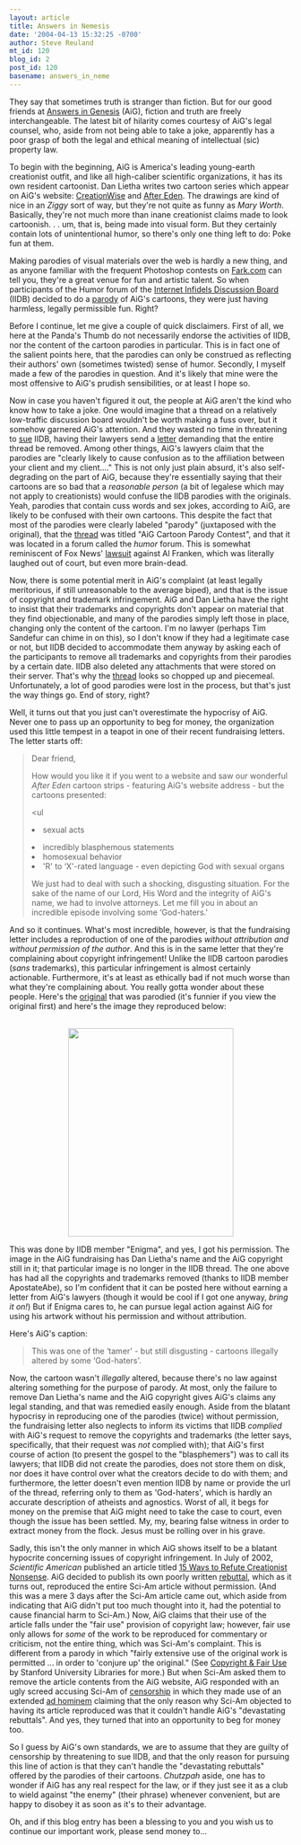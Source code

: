 ```yaml
---
layout: article
title: Answers in Nemesis
date: '2004-04-13 15:32:25 -0700'
author: Steve Reuland
mt_id: 120
blog_id: 2
post_id: 120
basename: answers_in_neme
---
```

They say that sometimes truth is stranger than fiction.  But for our good friends at <a href="http://www.answersingenesis.org/">Answers in Genesis</a> (AiG), fiction and truth are freely interchangeable.  The latest bit of hilarity comes courtesy of AiG's legal counsel, who, aside from not being able to take a joke, apparently has a poor grasp of both the legal and ethical meaning of intellectual (sic) property law.

To begin with the beginning, AiG is America's leading young-earth creationist outfit, and like all high-caliber scientific organizations, it has its own resident cartoonist.  Dan Lietha writes two cartoon series which appear on AiG's website: <a href="http://www.answersingenesis.org/CreationWise/CW_Pages/CW_TOC.asp">CreationWise</a> and <a href="http://www.answersingenesis.org/AfterEden/AE_Pages/AE_TOC.asp">After Eden</a>.  The drawings are kind of nice in an <I>Ziggy</I> sort of way, but they're not quite as funny as <I>Mary Worth</I>.  Basically, they're not much more than inane creationist claims made to look cartoonish. . . um, that is, being made into visual form.  But they certainly contain lots of unintentional humor, so there's only one thing left to do:  Poke fun at them.

Making parodies of visual materials over the web is hardly a new thing, and as anyone familiar with the frequent Photoshop contests on <a href=" http://www.fark.com/">Fark.com</a> can tell you, they're a great venue for fun and artistic talent.  So when participants of the Humor forum of the <a href="http://www.iidb.org/vbb/index.php" target="new">Internet Infidels Discussion Board</a> (IIDB) decided to do a <a href="http://www.iidb.org/vbb/showthread.php?t=66561">parody</A> of AiG's cartoons, they were just having harmless, legally permissible fun.  Right? 



<!--more-->

Before I continue, let me give a couple of quick disclaimers.  First of all, we here at the Panda's Thumb do not necessarily endorse the activities of IIDB, nor the content of the cartoon parodies in particular.  This is in fact one of the salient points here, that the parodies can only be construed as reflecting their authors' own (sometimes twisted) sense of humor.  Secondly, I myself made a few of the parodies in question.  And it's likely that mine were the most offensive to AiG's prudish sensibilities, or at least I hope so.  

Now in case you haven't figured it out, the people at AiG aren't the kind who know how to take a joke.  One would imagine that a thread on a relatively low-traffic discussion board wouldn't be worth making a fuss over, but it somehow garnered AiG's attention.  And they wasted no time in threatening to <a href="http://www.iidb.org/vbb/showthread.php?t=76480&page=1">sue</a> IIDB, having their lawyers send a <a href="http://www.chillingeffects.org/protest/notice.cgi?NoticeID=1069">letter</a> demanding that the entire thread be removed.  Among other things, AiG's lawyers claim that the parodies are "clearly likely to cause confusion as to the affiliation between your client and my client...."  This is not only just plain absurd, it's also self-degrading on the part of AiG, because they're essentially saying that their cartoons are so bad that a <I>reasonable person</I> (a bit of legalese which may not apply to creationists) would confuse the IIDB parodies with the originals.  Yeah, parodies that contain cuss words and sex jokes, according to AiG, are likely to be confused with their own cartoons.  This despite the fact that most of the parodies were clearly labeled "parody" (juxtaposed with the original), that the <a href="http://www.iidb.org/vbb/showthread.php?t=66561">thread</a> was titled "AiG Cartoon Parody Contest", and that it was located in a forum called the <I>humor</I> forum.  This is somewhat reminiscent of Fox News' <a href="http://1010wins.com/topstories/winstopstories_story_237170454.html">lawsuit</a> against Al Franken, which was literally laughed out of court, but even more brain-dead.  

Now, there is some potential merit in AiG's complaint (at least legally meritorious, if still unreasonable to the average biped), and that is the issue of copyright and trademark infringement.  AiG and Dan Lietha have the right to insist that their trademarks and copyrights don't appear on material that they find objectionable, and many of the parodies simply left those in place, changing only the content of the cartoon.  I'm no lawyer (perhaps Tim Sandefur can chime in on this), so I don't know if they had a legitimate case or not, but IIDB decided to accommodate them anyway by asking each of the participants to remove all trademarks and copyrights from their parodies by a certain date.  IIDB also deleted any attachments that were stored on their server.  That's why the <a href="http://www.iidb.org/vbb/showthread.php?t=66561">thread</a> looks so chopped up and piecemeal.  Unfortunately, a lot of good parodies were lost in the process, but that's just the way things go.  End of story, right?

Well, it turns out that you just can't overestimate the hypocrisy of AiG.  Never one to pass up an opportunity to beg for money, the organization used this little tempest in a teapot in one of their recent fundraising letters.  The letter starts off:

<blockquote><p>Dear friend,

How would you like it if you went to a website and saw our wonderful <I>After Eden</I> cartoon strips - featuring AiG's website address - but the cartoons presented:

<ul<li>sexual acts</li>
<li>incredibly blasphemous statements</li>
<li>homosexual behavior</li>
<li>'R' to ‘X'-rated language - even depicting God with sexual organs</li></ul>

We just had to deal with such a shocking, disgusting situation.  For the sake of the name of our Lord, His Word and the integrity of AiG's name, we had to involve attorneys.  Let me fill you in about an incredible episode involving some ‘God-haters.'</blockquote>                   

And so it continues.  What's most incredible, however, is that the fundraising letter includes a reproduction of one of the parodies <I>without attribution and without permission of the author</I>.  And this is in the same letter that they're complaining about copyright infringement!  Unlike the IIDB cartoon parodies (<I>sans</I> trademarks), this particular infringement is almost certainly actionable.  Furthermore, it's at least as ethically bad if not much worse than what they're complaining about.  You really gotta wonder about these people.  Here's the <a href="http://www.answersingenesis.org/AfterEden/AE_Pages/ae7-19-2002.asp">original</a> that was parodied (it's funnier if you view the original first) and here's the image they reproduced below: 

<br>
<center><img src="/PT/uploads/2005/034cenigma.gif" width="295" height="371" border="0" /></a></center>

This was done by IIDB member "Enigma", and yes, I got his permission.  The image in the AiG fundraising has Dan Lietha's name and the AiG copyright still in it; that particular image is no longer in the IIDB thread.  The one above has had all the copyrights and trademarks removed (thanks to IIDB member ApostateAbe), so I'm confident that it can be posted here without earning a letter from AiG's lawyers (though it would be cool if I got one anyway, <i>bring it on!</i>)  But if Enigma cares to, he can pursue legal action against AiG for using his artwork without his permission and without attribution.

Here's AiG's caption:

<blockquote><p>This was one of the ‘tamer' - but still disgusting - cartoons illegally altered by some ‘God-haters'.</p></blockquote>

Now, the cartoon wasn't <I>illegally</I> altered, because there's no law against altering something for the purpose of parody.  At most, only the failure to remove Dan Lietha's name and the AiG copyright gives AiG's claims any legal standing, and that was remedied easily enough.  Aside from the blatant hypocrisy in reproducing one of the parodies (twice) without permission, the fundraising letter also neglects to inform its victims that IIDB <I>complied</I> with AiG's request to remove the copyrights and trademarks (the letter says, specifically, that their request was <I>not</I> complied with); that AiG's first course of action (to present the gospel to the "blasphemers") was to call its lawyers; that IIDB did not create the parodies, does not store them on disk, nor does it have control over what the creators decide to do with them; and furthermore, the letter doesn't even mention IIDB by name or provide the url of the thread, referring only to them as 'God-haters', which is hardly an accurate description of atheists and agnostics.  Worst of all, it begs for money on the premise that AiG might need to take the case to court, even though the issue has been settled.  My, my, bearing false witness in order to extract money from the flock.  Jesus must be rolling over in his grave.

Sadly, this isn't the only manner in which AiG shows itself to be a blatant hypocrite concerning issues of copyright infringement.  In July of 2002, <I>Scientific American</I> published an article titled <a href="http://www.sciam.com/article.cfm?articleID=000D4FEC-7D5B-1D07-8E49809EC588EEDF&pageNumber=1&catID=2">15 Ways to Refute Creationist Nonsense</a>.  AiG decided to publish its own poorly written <a href="http://www.answersingenesis.org/news/scientific_american.asp">rebuttal</a>, which as it turns out, reproduced the entire Sci-Am article without permission.  (And this was a mere 3 days after the Sci-Am article came out, which aside from indicating that AiG didn't put too much thought into it, had the potential to cause financial harm to Sci-Am.)  Now, AiG claims that their use of the article falls under the "fair use" provision of copyright law; however, fair use only allows for <i>some</i> of the work to be reproduced for commentary or criticism, not the entire thing, which was Sci-Am's complaint.  This is different from a parody in which "fairly extensive use of the original work is permitted ... in order to 'conjure up' the original."  (See <a href="http://fairuse.stanford.edu/Copyright_and_Fair_Use_Overview/chapter9/9-a.html#1">Copyright & Fair Use</a> by Stanford University Libraries for more.)  But when Sci-Am asked them to remove the article contents from the AiG website, AiG responded with an ugly screed accusing Sci-Am of <a href="http://www.answersingenesis.org/news/0711sciam.asp">censorship</a> in which they made use of an extended <a href="http://www.answersingenesis.org/docs2002/0802letter.asp">ad hominem</a> claiming that the only reason why Sci-Am objected to having its article reproduced was that it couldn't handle AiG's "devastating rebuttals".  And yes, they turned that into an opportunity to beg for money too.

So I guess by AiG's own standards, we are to assume that they are guilty of censorship by threatening to sue IIDB, and that the only reason for pursuing this line of action is that they can't handle the "devastating rebuttals" offered by the parodies of their cartoons.  <I>Chutzpah</I> aside, one has to wonder if AiG has any real respect for the law, or if they just see it as a club to wield against "the enemy" (their phrase) whenever convenient, but are happy to disobey it as soon as it's to their advantage.

Oh, and if this blog entry has been a blessing to you and you wish us to continue our important work, please send money to...







